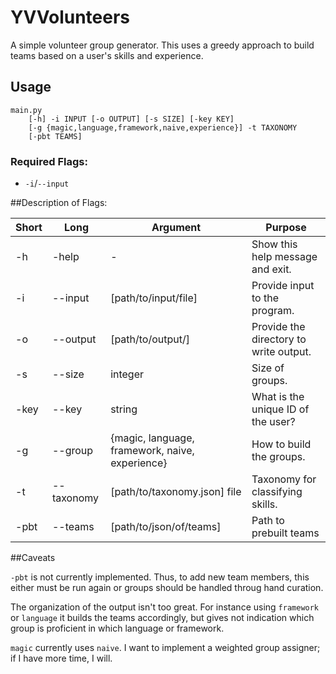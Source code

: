 # YVVolunteers
A simple volunteer group generator.  This uses a greedy approach to build teams based on a user's skills and experience.

## Usage 
```
main.py 
    [-h] -i INPUT [-o OUTPUT] [-s SIZE] [-key KEY]
    [-g {magic,language,framework,naive,experience}] -t TAXONOMY
    [-pbt TEAMS]
```

### Required Flags:
 - `-i`/`--input`


##Description of Flags:

| Short             | Long              | Argument                                          | Purpose                               |
| ------------------|-------------------|---------------------------------------------------|---------------------------------------|
| -h                | -help             | -                                                 | Show this help message and exit.      |
| -i                | --input           | [path/to/input/file]                              | Provide input to the program.         |
| -o                | --output          | [path/to/output/]                                 | Provide the directory to write output.|
| -s                | --size            | integer                                           | Size of groups.                       |
| -key              | --key             | string                                            | What is the unique ID of the user?    |
| -g                | --group           | {magic, language, framework, naive, experience}   | How to build the groups.              |
| -t                | --taxonomy        | [path/to/taxonomy.json] file                      | Taxonomy for classifying skills.      |
| -pbt              | --teams           | [path/to/json/of/teams]                           | Path to prebuilt teams                |                                           


##Caveats

`-pbt` is not currently implemented.  Thus, to add new team members, this either must be run again or groups should be handled throug hand curation.

The organization of the output isn't too great.  For instance using `framework` or `language` it builds the teams accordingly, but gives not indication which group is proficient in which language or framework.

`magic` currently uses `naive`.  I want to implement a weighted group assigner; if I have more time, I will.